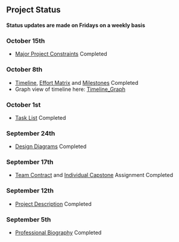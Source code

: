 ## Project Status  
#### Status updates are made on Fridays on a weekly basis

### October 15th
- [Major Project Constraints](../main/Assignments/Major_Project_Constraints.md) Completed
### October 8th
- [Timeline]( ../main/Assignments/Milestones_Timeline_EffortMatrix/Timeline.md), [Effort Matrix](../main/Assignments/Milestones_Timeline_EffortMatrix/EffortMatrix.md) and [Milestones](../main/Assignments/Milestones_Timeline_EffortMatrix/Milestones.md) Completed <br>
- Graph view of timeline here: [Timeline_Graph](../main/Assignments/Milestones_Timeline_EffortMatrix/Timeline_Graph.PNG)
### October 1st
- [Task List](../main/Assignments/Task_List.md) Completed
### September 24th
- [Design Diagrams](../main/Assignments/Design_Diagrams) Completed
### September 17th
- [Team Contract](../main/Assignments/Team_Contract.md) and [Individual Capstone](../main/Assignments/HW_Essays/Individual_Capstone) Assignment Completed
### September 12th
- [Project Description](../main/Assignments/Project_Description.md) Completed
### September 5th
- [Professional Biography](../main/Assignments/Professional_Bios/Stone_Soward_Bio.md) Completed


